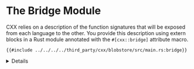 # The Bridge Module

CXX relies on a description of the function signatures that will be exposed from
each language to the other. You provide this description using extern blocks in
a Rust module annotated with the `#[cxx::bridge]` attribute macro.

```rust,ignore
{{#include ../../../../third_party/cxx/blobstore/src/main.rs:bridge}}
```

<details>

* The bridge is generally declared in an `ffi` module within your crate.
* From the declarations made in the bridge module, CXX will generate matching
  Rust and C++ type/function definitions in order to expose those items to both
  languages.
* To view the generated Rust code, use [cargo-expand] to view the expanded proc
  macro. For most of the examples you would use `cargo expand ::ffi` to expand
  just the `ffi` module (though this doesn't apply for Android projects).
* To view the generated C++ code, look in `target/cxxbridge`.

[cargo-expand]: https://github.com/dtolnay/cargo-expand

</details>

